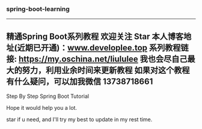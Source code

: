 ### spring-boot-learning

------
精通Spring Boot系列教程 
欢迎关注 Star
本人博客地址(近期已开通)：www.developlee.top
系列教程链接: https://my.oschina.net/liululee
我也会尽自己最大的努力，利用业余时间来更新教程
如果对这个教程有什么疑问，可以加我微信 13738718661
------
Step By Step Spring Boot Tutorial

Hope it would help you a lot.

star if u need, and I'll try my best to update in my rest time.
